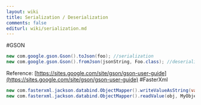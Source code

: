 ```yaml
---
layout: wiki
title: Serialization / Deserialization
comments: false
editurl: wiki/serialization.md
---
```

#GSON

```java
new com.google.gson.Gson().toJson(foo); //serialization
new com.google.gson.Gson().fromJson(jsonString, Foo.class); //deserialization

```
Reference: [https://sites.google.com/site/gson/gson-user-guide](https://sites.google.com/site/gson/gson-user-guide)
#FasterXml

```java
new com.fasterxml.jackson.databind.ObjectMapper().writeValueAsString(var); //serialization
new com.fasterxml.jackson.databind.ObjectMapper().readValue(obj, MyObjectClass.class); //deserialization
```